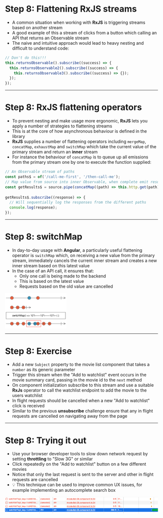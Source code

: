 # Step 8: Flattening RxJS streams

<div class="dense">

- A common situation when working with **RxJS** is triggering streams based on another stream
- A good example of this a stream of clicks from a button which calling an API that returns an Observable stream
- The naive and intuitive approach would lead to heavy nesting and difficult to understand code:

```typescript
// Don't do this!!!
this.returnsObservable().subscribe((success) => {
  this.returnsObservable2().subscribe((success) => {
    this.returnsObservable3().subscribe((success) => {});
  });
});
```

</div>

---

# Step 8: RxJS flattening operators

<div class="dense">

- To prevent nesting and make usage more ergonomic, **RxJS** lets you apply a number of strategies to flattening streams
- This is at the core of how asynchronous behaviour is defined in the library
- **RxJS** supplies a number of flattening operators including `mergeMap`, `concatMap`, `exhaustMap` and `switchMap` which take the current value of the primary stream and return an **inner** stream
- For instance the behaviour of `concatMap` is to queue up all emissions from the primary stream one by one to execute the function supplied:

```typescript
// An Observable stream of paths
const paths$ = of('/call-me-first', '/then-call-me');
// Map value from source into inner Observable, when complete emit result and move to next
const getResults$ = source.pipe(concatMap((path) => this.http.get(path)));

getResults$.subscribe((response) => {
  // Will sequentially log the responses from the different paths
  console.log(response);
});
```

</div>

---

# Step 8: switchMap

<div class="dense">

- In day-to-day usage with **Angular**, a particularly useful flattening operator is `switchMap` which, on receiving a new value from the primary stream, immediately cancels the current inner stream and creates a new inner stream based on this latest value
- In the case of an API call, it ensures that:
  - Only one call is being made to the backend
  - This is based on the latest value
  - Requests based on the old value are cancelled

<img src="/images/switchmap-operator.png" alt="switchMap operator marble diagram" style="width: 40%; margin: 0 auto" />

</div>

---

# Step 8: Exercise

<div class="dense">

- Add a new `Subject` property to the movie list component that takes a `number` as its generic parameter
- Trigger this stream when the "Add to watchlist" event occurs in the movie summary card, passing in the movie id to the `next` method
- On component initialization subscribe to this stream and use a suitable **RxJs** operator to call the watchlist endpoint to add the movie to the users watchlist
- In flight requests should be cancelled when a new "Add to watchlist" click is received
- Similar to the previous **unsubscribe** challenge ensure that any in flight requests are cancelled on navigating away from the page

</div>

---

# Step 8: Trying it out

<div class="dense">
 
- Use your browser developer tools to slow down network request by setting **throttling** to "Slow 3G" or similar 
- Click repeatedly on the "Add to watchlist" button on a few different movies
- Notice that only the last request is sent to the server and other in flight requests are cancelled
- 💡 This technique can be used to improve common UX issues, for example implementing an autocomplete search box
  
<img src="/images/cancelled-requests.png" alt="Cancelled requests due to RxJS switchMap" />

</div>
